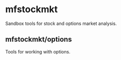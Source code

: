mfstockmkt
==
Sandbox tools for stock and options market analysis.

mfstockmkt/options
--
Tools for working with options.
